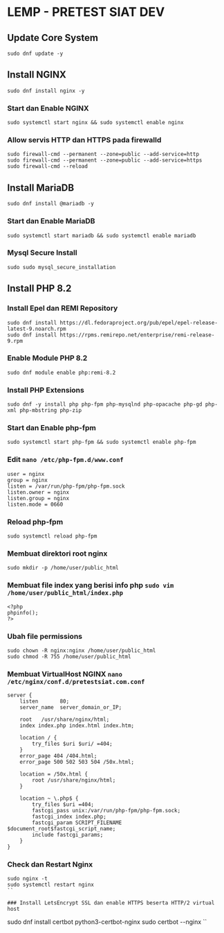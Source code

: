 # LEMP - PRETEST SIAT DEV

## Update Core System

```
sudo dnf update -y
```

## Install NGINX

```
sudo dnf install nginx -y
```

### Start dan Enable NGINX

```
sudo systemctl start nginx && sudo systemctl enable nginx
```

### Allow servis HTTP dan HTTPS pada firewalld

```
sudo firewall-cmd --permanent --zone=public --add-service=http
sudo firewall-cmd --permanent --zone=public --add-service=https
sudo firewall-cmd --reload
```

## Install MariaDB

```
sudo dnf install @mariadb -y
```

### Start dan Enable MariaDB

```
sudo systemctl start mariadb && sudo systemctl enable mariadb
```

### Mysql Secure Install

```
sudo sudo mysql_secure_installation
```

## Install PHP 8.2

### Install Epel dan REMI Repository

```
sudo dnf install https://dl.fedoraproject.org/pub/epel/epel-release-latest-9.noarch.rpm
sudo dnf install https://rpms.remirepo.net/enterprise/remi-release-9.rpm
```

### Enable Module PHP 8.2

```
sudo dnf module enable php:remi-8.2
```

### Install PHP Extensions

```
sudo dnf -y install php php-fpm php-mysqlnd php-opacache php-gd php-xml php-mbstring php-zip
```

### Start dan Enable php-fpm

```
sudo systemctl start php-fpm && sudo systemctl enable php-fpm
```

### Edit ```nano /etc/php-fpm.d/www.conf```

```
user = nginx
group = nginx
listen = /var/run/php-fpm/php-fpm.sock
listen.owner = nginx
listen.group = nginx
listen.mode = 0660
```

### Reload php-fpm

```
sudo systemctl reload php-fpm 
```

### Membuat direktori root nginx

```
sudo mkdir -p /home/user/public_html
```


### Membuat file index yang berisi info php ```sudo vim /home/user/public_html/index.php```

```
<?php
phpinfo();
?>
```

### Ubah file permissions

```
sudo chown -R nginx:nginx /home/user/public_html
sudo chmod -R 755 /home/user/public_html
```

### Membuat VirtualHost NGINX ```nano /etc/nginx/conf.d/pretestsiat.com.conf```

```
server {
    listen       80;
    server_name  server_domain_or_IP;

    root   /usr/share/nginx/html;
    index index.php index.html index.htm;

    location / {
        try_files $uri $uri/ =404;
    }
    error_page 404 /404.html;
    error_page 500 502 503 504 /50x.html;

    location = /50x.html {
        root /usr/share/nginx/html;
    }

    location ~ \.php$ {
        try_files $uri =404;
        fastcgi_pass unix:/var/run/php-fpm/php-fpm.sock;
        fastcgi_index index.php;
        fastcgi_param SCRIPT_FILENAME $document_root$fastcgi_script_name;
        include fastcgi_params;
    }
}
````

### Check dan Restart Nginx

```
sudo nginx -t
sudo systemctl restart nginx
``

### Install LetsEncrypt SSL dan enable HTTPS beserta HTTP/2 virtual host
``` 
sudo dnf install certbot python3-certbot-nginx
sudo certbot --nginx
``
